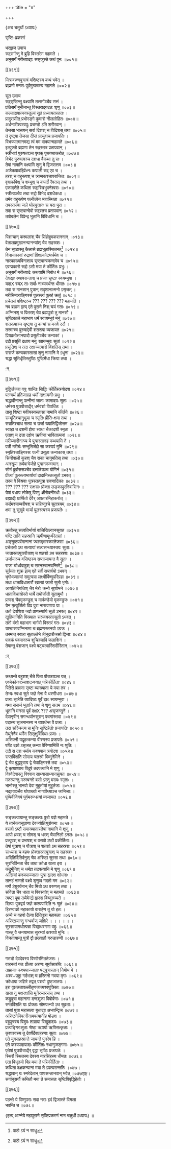 +++
title = "४"

+++

\{अथ चतुर्थो ऽध्यायः\}

सृष्टि-प्रकरणं  
    
भरद्वाज उवाच  
रुद्रसर्गन्तु मे ब्रुहि विस्तरेण महामते ।  
अनुसर्गं मरीच्याद्याः ससृजुस्ते कथं पुनः   ॥००१॥  

[[३६९]]
    
मित्रावरुणपुत्रत्वं वशिष्ठस्य कथं भवेत् ।  
ब्रह्मणो मनसः पूर्वमुत्पन्नस्य महागते ॥००२॥  
    
सूत उवाच  
रुद्रसृष्टिन्तु वक्ष्यामि तत्सर्गञ्चैव सत्तं ।  
प्रतिसर्गं मुनीनान्तु विस्तराद्गदतः शृणु ॥००३॥  
कल्पादावात्मनस्तुल्यं सुतं प्रध्यायतस्ततः ।  
प्रादुरासीत् प्रभोरङ्गे कुमारो नीललोहितः ॥००४॥  
अर्धनारीश्वरवपुः प्रचण्डो ऽति शरीरवान् ।  
तेजसा भासयन् सर्वा दिशश् च विदिशस् तथा ॥००५॥  
तं दृष्ट्वा तेजसा दीप्तं प्रत्युवाच प्रजापतिः   ।  
विभज्यात्मानमद्य त्वं मम वाक्यान्महामते ॥००६॥  
इत्युक्तो ब्रह्मणा तेन रुद्रस्तत्र प्रतापवान् ।  
स्त्रीभावं पुरुषत्वञ्च पृथक् पृथगथाकरोत्   ॥००७॥  
विभेद पुरुषत्वञ्च दशधा वैकथा तु सः ।  
तेषां नामानि वक्ष्यामि शृणु मे द्विजसत्तम   ॥००८॥  
अजैकपादहिर्व्रध्नः कपाली रुद्र एव च ।  
हरश् च वहुरूपश् च त्र्यम्बकश्चापराजितः ॥००९॥  
वृषाकपिश् च शम्भुश् च कपर्दो रैवतस् तथा ।  
एकादशैते कथिता रुद्रास्त्रिभुवनेश्वराः ॥०१०॥  
स्त्रीत्वञ्चैव तथा रुद्रो विभेद दशधैकधा ।  
तमेव वहुरूपेण पत्नीत्वेन व्यवस्थिता ॥०११॥  
तपस्तप्त्वा जले घोरमुत्तानः स यदा पुरा ।  
तदा स सृष्टवान्देवो रुद्रस्तत्र प्रतापवान् ॥०१२॥  
तपोबलेन विप्रेन्द्र भूतानि विविधानि च ।  

[[३७०]]
    
पिशाचान् कश्मलांश् चैव सिंहोष्ट्रमकराननान्   ॥०१३॥  
वेतालप्रमुखानन्यानन्यांश् चैव सहस्रशः ।  
तेन सृष्टास्तु कैलासे ब्रह्मभूतास्थितनह[^१] ॥०१४॥  
विनायकानां रुद्राणां व्रिंशत्कोट्यर्धमेव च   ।  
नारकाख्यविनाशाय सृष्टवान्स्कन्दमेव च ॥०१५॥  
एवम्प्रकारो रुद्रो ऽसौ मया ते कीर्तितः प्रभुः ।  
अनुसर्गं मरीच्यादेः कथयामि निबोध मे ॥०१६॥  
देवद्याः स्थावरान्ताश् च प्रजाः सृष्टाः स्वयम्भुवा   ।  
यदाX स्यX ताः सर्वाः नाभ्यवर्धन्त धीमतः   ॥०१७॥  
तदा स मानसान् पुत्रान् सदृशानात्मनो ऽसृजत् ।  
मरीचिमत्र्यङ्गिरसं पुलस्त्यं पुलहं क्रतुं ॥०१८॥  
प्रचेतसं वशिष्ठञ्च ??? ??? ??? ??? महामतिं   ।  
नव ब्रह्मण इत्य् एते पुराणे निश् चयं गताः ॥०१९॥  
अग्निनश् च पितरश् चैव ब्रह्मपुत्रो तु मानसौ ।  
सृष्टिकाले महाभाग धर्मं स्वायम्भुवं मनुं   ॥०२०॥  
शतरूपाञ्च सृष्ट्वा तु कन्यां स मनवे ददौ   ।  
तस्माच्च पुरुषाद्देवी शतरूपा व्यजायत ॥०२१॥  
प्रियव्रतोत्तानपादौ प्रसुतीञ्चैव कन्यकां ।  
ददौ प्रसूतिं दक्षाय मनुः खायम्भुवः सूतां   ॥०२२॥  
प्रसूतिश् च तदा दक्षाच्चत्वारो विंशतिस् तथा ।  
ससर्ज कन्यकास्तासां शृणु नामानि मे ऽधुना ॥०२३॥  
श्रद्धा सूतिर्धृतिस्तुष्टिः पुष्टिर्मेधा क्रिया तथा   ।  
    
:न्  
    
[^१]: पाठो ऽयं न साधुः  

[[३७१]]
    
बुद्धिर्लज्जा वपुः शान्तिः सिद्धिः कीर्तिस्त्रयोदश   ॥०२४॥  
पत्न्यर्थं प्रतिजग्राह धर्मो दाक्षायणीः प्रभुः   ।  
श्रद्धादीनान्तु पत्नीनां जाताः कामादयः सुताः   ॥०२५॥  
धर्मस्य पुत्रपौत्राद्यैर् धर्मवंशो विवर्धितः ।  
तासु शिष्टा यवीयस्यस्तासां नामानि कीर्तये ॥०२६॥  
सम्भूतिश्चानुभूया च स्मृतिः प्रीतिः क्षमा तथा   ।  
सन्नतिश्चाथ सत्या च उर्जा ख्यातिर्द्विजोत्तम ॥०२७॥  
स्वाहा च दशमी ज्ञेया स्वधा चैकादशी स्मृता   ।  
एताश् च दत्ता दक्षेण ऋषीणां भावितात्मनां   ॥०२८॥  
मरीच्यादीनाञ्च ये पुत्रास्तानहं कथयामि ते ।  
पत्री मरीचेः सम्भूतिर्जज्ञे सा कश्यपं मुनिं   ॥०२९॥  
स्मृतिश्चाङ्गिरसः पत्नी प्रसूता कन्यकास् तथा   ।  
सिनीवाली कुहश् चैव राका चानुमतिस् तथा ॥०३०॥  
अनसूया तथैवात्रेर्जज्ञे पुत्रानकन्मषान् ।  
सोमं दुर्वाससञ्चैव दत्तात्रेयञ्च योगिनं ॥०३१॥  
प्रीत्यां पुलस्त्यभार्यायां दादानिस्तत्सुतो ऽभवत् ।  
तस्य वै विश्रवाः पुत्रस्तत्पुत्रा रावणादिकाः ॥०३२॥  
??? ??? ??? राक्षसाः प्रोक्ता लङ्कापुरनिवासिनः   ।  
येषां बधाय लोकेषु विष्णुः क्षीरोदनीरधौ   ॥०३३॥  
ब्रह्माद्यैः प्रार्थितो देवैर् अवतारमिहाकरोत् ।  
कर्दमश्चाम्बरीषश् च सहिष्णुश्चे सुतत्रयम् ॥०३४॥  
क्षमा तु सुसुवे भार्या पुलस्त्यस्य प्रजापतेः ।  

[[३७२]]
    
क्रतोस्तु सत्वतिर्भार्या वालिखिल्वानसूयत ॥०३५॥  
षष्टि तानि सहस्रानि ऋषीणामूर्ध्वरेतसां   ।  
अङ्गुष्ठपर्वमानानां ज्वलद्भास्करतेजसां   ॥०३६॥  
प्रचेतसो ऽथ सत्यायां सत्यसन्ध्यास्त्रयः सुताः ।  
जातास्तत्पुत्रपौत्राश् च शतशो ऽथ सहस्रशः ॥०३७॥  
उर्जायाञ्च वसिष्ठस्य सप्ताजायन्त वै सुताः ।  
राजा चोर्ध्ववाहुश् च सरनश्चानघन्तिमे[^१] ॥०३८॥  
सुर्रूपाः शुक्र इत्य् एते सर्वे सप्तर्षयो ऽभवन् ।  
भृगोःख्यात्यां समुत्पन्ना लक्ष्मीर्विष्णुपरिग्रहा   ॥०३९॥  
तथा धाताविधातार्रौ खात्यां जातौ सुतौ भृगोः   ।  
आयतिर्नियतिश् चैव मेरोः कन्ये सुशोभने ॥०४०॥  
धाताविधात्रोस्ते भार्ये तयोर्जातौ सुताबुभौ ।  
प्राणश् चैवमृकण्डुश् च मार्कण्डेयो मृकण्डुजः   ॥०४१॥  
येन मृत्युर्जितो विप्र पुरा नारायणाय या ।  
ततो देवशिवा जज्ञे प्राणस्यापि सुतो ऽभवत् ॥०४२॥  
द्युतिमानिति विख्यातः सञ्जयस्तत्सुतो ऽभवत् ।  
ततो वंशो महाभाग भार्गवो विस्तरं गतः ॥०४३॥  
यश्चासावग्निनामा च ब्रह्मणस्तनयो ऽग्रजः ।  
तस्मात् स्वाहा सुताल्लेभे त्रीनुदारौजसो द्विजाः ॥०४४॥  
पावकं पवमानञ्च शुचिञ्चापि जलाशिनं ।  
तेषान्तु वंशजान् वक्ष्ये षट्चत्वारिंशदीरितान्   ॥०४५॥  
    
:न्  
    
[^१]: पाठो ऽयं आदर्शदोषेणापरिशुद्धः  

[[३७३]]
    
कथ्यन्ते वहुशश् चैते पिता पौत्रत्रयञ्च यत् ।  
एवमेकोनपञ्चाशदन्वयात् परिकीर्तिताः ॥०४६॥  
पितेरो ब्रह्मणा सृष्टा व्याख्याता ये मया तव   ।  
तेभ्यः स्वधा सुते जज्ञे मेना वै धरणीधरा ॥०४७॥  
प्रजाः सृजेति व्यादिष्टः पूर्वं दक्षः स्वयम्भुवा   ।  
यथा ससर्ज भूतानि तथा मे शृणु सत्तम ॥०४८॥  
भूतानि मनसा पूर्वं दक्षX ??? असृजन्सुने ।  
देवानृषीन् सगन्धर्वानसुरान् पन्नगांस्तदा ॥०४९॥  
पदास्य सृजमानस्य न व्यवर्धन्त वै प्रजाः ।  
तदा सञ्चिन्त्य स मुनिः सृष्टिहेतोः प्रजापतिः   ॥०५०॥  
मैथुनेनैव धर्मेण सिसृक्षुर्विविधाः प्रजाः   ।  
असिक्नी यद्वृहत्कन्या वीरणस्य प्रजापतेः ॥०५१॥  
षष्टि दक्षो ऽसृजत् कन्या वैरिण्यामितिं नः श्रुतिः   ।  
ददौ स दश धर्माय कश्यपाय त्रयोदश ॥०५२॥  
सप्तविंशति सोमाय चतस्रो विष्णुनेमिने ।  
द्वे चैव बुद्धपुत्राय द्वे चैवाङ्गिरसे तदा ॥०५३॥  
द्वे कृशाश्वाय विदुषे तदपत्यानि मे शृणु ।  
विश्वेदेवास्तु विश्वाय साध्यासाध्यानसुयत ॥०५४॥  
मरुत्यान्तु मरुत्वन्तो वसो ऽस्तु वसवः स्मृताः ।  
भानोस्तु भानवो देवा मुहूर्तायां मुहूर्तजाः   ॥०५५॥  
नद्यायाञ्चैव घोपाख्यो नागवीथ्याञ्च जामिजाः   ।  
पृथिवीविषयं पूर्वमरुन्धत्यां व्यजायत ॥०५६॥  

[[३७४]]
    
सङ्कल्पायान्तु सङ्कल्पः पुत्रो यज्ञे महामते ।  
ये त्वनेकवसुप्राणा देवज्योतिःपुरोगमाः ॥०५७॥  
वसवो ऽष्टौ समाख्यातास्तेषां नामानि मे शृणु   ।  
आपो ध्रवश् च सोमश् च धरश् चैवानिलो ऽनलः ॥०५८॥  
प्रत्यूषश् च प्रभाषश् च वसवो ऽष्टौ प्रकीर्तिताः   ।  
तेषां पुत्राश् च पौत्राश् च शतशो ऽथ सहस्रशः   ॥०५९॥  
साध्याश् च वहवः प्रोक्तास्तत्पुत्राश् च सहस्रशः   ।  
अदितिर्दितिर्दनुश् चैव अरिष्टा सुरसा तथा ॥०६०॥  
सुरभिर्विनता चैव ताम्रा क्रोधा खसा इरा ।  
कद्रुर्मुनिश् च धर्मज्ञ तदपत्यानि मे शृणु ॥०६१॥  
अदित्यां कश्यपाज्जाताः पुत्रा द्वादश शोभनाः   ।  
तानहं नामतो वक्ष्ये शृणुष्व गदतो मम ॥०६२॥  
मर्गो ऽंशुरर्यमान् चैव मित्रो ऽथ वरुणस् तथा ।  
सविता चैव धाता च विवस्वांश् च महामते ॥०६३॥  
त्वष्टा पूषा तथैवेन्द्रो द्वादश विष्णुरुच्यते   ।  
दित्याः पुत्रद्वयं जज्ञे कश्यपादिति नः श्रुतं   ॥०६४॥  
हिरण्याक्षो महाकायो वाराहेण तु यो हतः ।  
अन्ये च वहवो दैत्या दितिपुत्रा महाबलाः ॥०६५॥  
अरिष्टायान्तु गन्धर्वाज् जज्ञिरे । । । । । ।  
सुरसायामथोत्पन्ना विद्याधरगणा वहुः ॥०६६॥  
गास्तु वै जनयामास सुरभ्यां कश्यपो मुनिः ।  
विनतायान्तु पुत्रौ द्वौ प्रख्यातौ गरुडारुणौ ॥०६७॥  

[[३७५]]
    
गरुडो देवदेवस्य विष्णोरमिततेजसः ।  
वाहनत्वं गतः प्रीत्या अरुणः सूर्यासारथिः   ॥०६८॥  
ताम्रायाः कश्यपाज्जाताः षट्पुत्रास्तान् निबोध मे   ।  
अश्व+उष्ट्रा गर्दभाश् च हस्तिनो गवया मृगाः   ॥०६९॥  
क्रोधायां जज्ञिरे तद्वत् पशवो दुष्टजातयः ।  
इरा वृक्षलतावल्लीतृणजात्यश्वपुत्रिकाः ॥०७०॥  
खसा तु यक्षरक्षांसि मुनेरप्सरसस् तथा ।  
कद्रुपुत्रा महानागा दन्दशूका विषोर्वणाः   ॥०७१॥  
सप्तविंशति याः प्रोक्ताः सोमपत्न्यो ऽथ सुव्रताः   ।  
तासां पुत्रा महासत्वा बुधाद्या अभवन्द्विज ॥०७२॥  
अरिष्टनेमिपत्नीनामपत्यानीह षोडश ।  
वहुपुत्रस्य विदुषः ताम्रायां विद्युदादयः ॥०७३॥  
प्रत्यङ्गिरःसुताः श्रेष्ठा ऋषयो ऋषिसत्कृताः   ।  
कृशाश्वस्य तु देवर्षेर्देवप्रहरणाः सुताः   ॥०७४॥  
एते युगसहस्रान्ते जायन्ते पुनरेव हि ।  
एते कश्यपदायादाः कीर्तिताः स्थाणुजङ्गमाः   ॥०७५॥  
एतेषां पुत्रपौत्राद्यैर् वृद्धा सृष्टिः प्रजापतेः   ।  
स्थिरौ स्थितस्य देवस्य नारसिंहस्य धीमतः ॥०७६॥  
एता विभृतयो विप्र मया ते परिकीर्तिताः ।  
कथिता दक्षकन्यानां मया ते ऽपत्यसन्ततिः ।०७७।  
श्रद्धावान् यः स्मरेदेतान् यशःसन्तानवान् भवेत्   ॥०७७एफ़्।  
सर्गानुसर्गौ कथितौ मया ते समासतः सृष्टिविवृद्धिहेतोः   ।  

[[३७६]]
    
पठन्ते ये विष्णुपराः सदा नराः इदं द्विजास्ते विमला  
भवन्ति च ॥०७८॥  
    
\{इत्य् आग्नेये महापुराणे सृष्टिप्रकरणं नाम चतुर्थो ऽध्यायः} ॥  
    